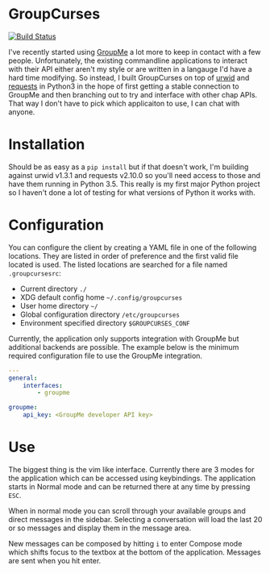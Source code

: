 # GroupCurses
[![Build Status](https://travis-ci.org/aetherith/groupcurses.svg?branch=master)](https://travis-ci.org/aetherith/groupcurses)

I've recently started using [GroupMe][groupme] a lot more to keep in contact
with a few people. Unfortunately, the existing commandline applications to
interact with their API either aren't my style or are written in a langauge
I'd have a hard time modifying. So instead, I built GroupCurses on top of 
[urwid][urwid] and [requests][requests] in Python3 in the hope of first getting
a stable connection to GroupMe and then branching out to try and interface with
other chap APIs. That way I don't have to pick which applicaiton to use, I can
chat with anyone.

# Installation

Should be as easy as a `pip install` but if that doesn't work, I'm building
against urwid v1.3.1 and requests v2.10.0 so you'll need access to those and
have them running in Python 3.5. This really is my first major Python project
so I haven't done a lot of testing for what versions of Python it works with.

# Configuration

You can configure the client by creating a YAML file in one of the following
locations. They are listed in order of preference and the first valid file
located is used. The listed locations are searched for a file named 
`.groupcursesrc`:

* Current directory `./`
* XDG default config home `~/.config/groupcurses`
* User home directory `~/`
* Global configuration directory `/etc/groupcurses`
* Environment specified directory `$GROUPCURSES_CONF`

Currently, the application only supports integration with GroupMe but additional
backends are possible. The example below is the minimum required configuration
file to use the GroupMe integration.

```yaml
---
general:
    interfaces:
        - groupme

groupme:
    api_key: <GroupMe developer API key>
```

# Use

The biggest thing is the vim like interface. Currently there are 3 modes for
the application which can be accessed using keybindings. The application starts
in Normal mode and can be returned there at any time by pressing `ESC`.

When in normal mode you can scroll through your available groups and direct
messages in the sidebar. Selecting a conversation will load the last 20 or so
messages and display them in the message area.

New messages can be composed by hitting `i` to enter Compose mode which shifts
focus to the textbox at the bottom of the application. Messages are sent when
you hit enter.

[groupme]: https://groupme.com
[urwid]: http://urwid.org/index.html
[requests]: http://docs.python-requests.org/en/master/
